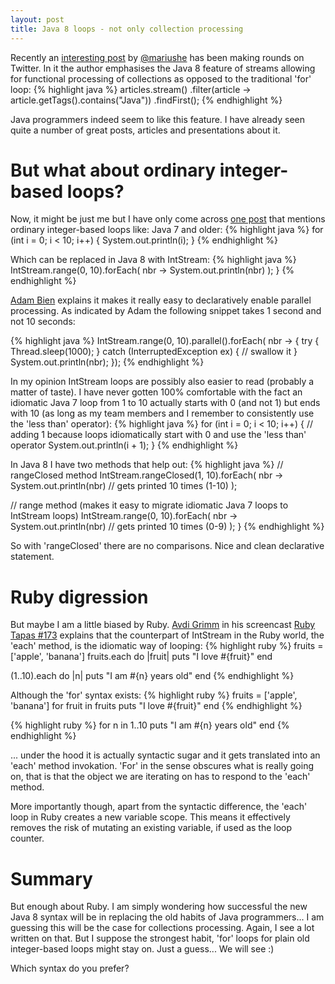 ```yaml
---
layout: post
title: Java 8 loops - not only collection processing
---
```


Recently an [interesting post](http://www.deadcoderising.com/java-8-no-more-loops) by [@mariushe](https://twitter.com/mariushe) has been making rounds on Twitter. In it the author emphasises the Java 8 feature of streams allowing for functional processing of collections as opposed to the traditional 'for' loop:
{% highlight java %}
  articles.stream()
    .filter(article -> article.getTags().contains("Java"))
    .findFirst();
{% endhighlight %}

Java programmers indeed seem to like this feature. I have already seen quite a number of great posts, articles and presentations about it.

# But what about ordinary integer-based loops?

Now, it might be just me but I have only come across [one post](http://www.adam-bien.com/roller/abien/entry/java_8_from_ordinary_for) that mentions ordinary integer-based loops like:
Java 7 and older:
{% highlight java %}
for (int i = 0; i < 10; i++) {
  System.out.println(i);
}
{% endhighlight %}


Which can be replaced in Java 8 with IntStream:
{% highlight java %}
  IntStream.range(0, 10).forEach(
    nbr -> System.out.println(nbr)
  );
}
{% endhighlight %}

[Adam Bien](https://twitter.com/AdamBien) explains it makes it really easy to declaratively enable parallel processing. As indicated by Adam the following snippet takes 1 second and not 10 seconds:

{% highlight java %}
  IntStream.range(0, 10).parallel().forEach( nbr -> {
    try {
      Thread.sleep(1000);
    } catch (InterruptedException ex) {
      // swallow it
    }
    System.out.println(nbr);
  });
{% endhighlight %}


In my opinion IntStream loops are possibly also easier to read (probably a matter of taste). I have never gotten 100% comfortable with the fact an idiomatic Java 7 loop from 1 to 10 actually starts with 0 (and not 1) but ends with 10 (as long as my team members and I remember to consistently use the 'less than' operator):
{% highlight java %}
for (int i = 0; i < 10; i++) {
  // adding 1 because loops idiomatically start with 0 and use the 'less than' operator
  System.out.println(i + 1);
}
{% endhighlight %}

In Java 8 I have two methods that help out:
{% highlight java %}
  // rangeClosed method
  IntStream.rangeClosed(1, 10).forEach(
    nbr -> System.out.println(nbr) // gets printed 10 times (1-10)
  );

  // range method (makes it easy to migrate idiomatic Java 7 loops to IntStream loops)
  IntStream.range(0, 10).forEach(
    nbr -> System.out.println(nbr) // gets printed 10 times (0-9)
  );
}
{% endhighlight %}

So with 'rangeClosed' there are no comparisons. Nice and clean declarative statement.


# Ruby digression
But maybe I am a little biased by Ruby. [Avdi Grimm](https://twitter.com/avdi) in his screencast [Ruby Tapas #173](http://www.rubytapas.com/episodes/173-for) explains that the counterpart of IntStream in the Ruby world, the 'each' method, is the idiomatic way of looping:
{% highlight ruby %}
fruits = ['apple', 'banana']
fruits.each do |fruit|
  puts "I love #{fruit}"
end

(1..10).each do |n|
  puts "I am #{n} years old"
end
{% endhighlight %}


Although the 'for' syntax exists:
{% highlight ruby %}
fruits = ['apple', 'banana']
for fruit in fruits
  puts "I love #{fruit}"
end
{% endhighlight %}

{% highlight ruby %}
for n in 1..10
  puts "I am #{n} years old"
end
{% endhighlight %}


... under the hood it is actually syntactic sugar and it gets translated into an 'each' method invokation. 'For' in the sense obscures what is really going on, that is that the object we are iterating on has to respond to the 'each' method.

More importantly though, apart from the syntactic difference, the 'each' loop in Ruby creates a new variable scope. This means it effectively removes the risk of mutating an existing variable, if used as the loop counter.


# Summary
But enough about Ruby. I am simply wondering how successful the new Java 8 syntax will be in replacing the old habits of Java programmers... I am guessing this will be the case for collections processing. Again, I see a lot written on that. But I suppose the strongest habit, 'for' loops for plain old integer-based loops might stay on. Just a guess... We will see :)

Which syntax do you prefer?
